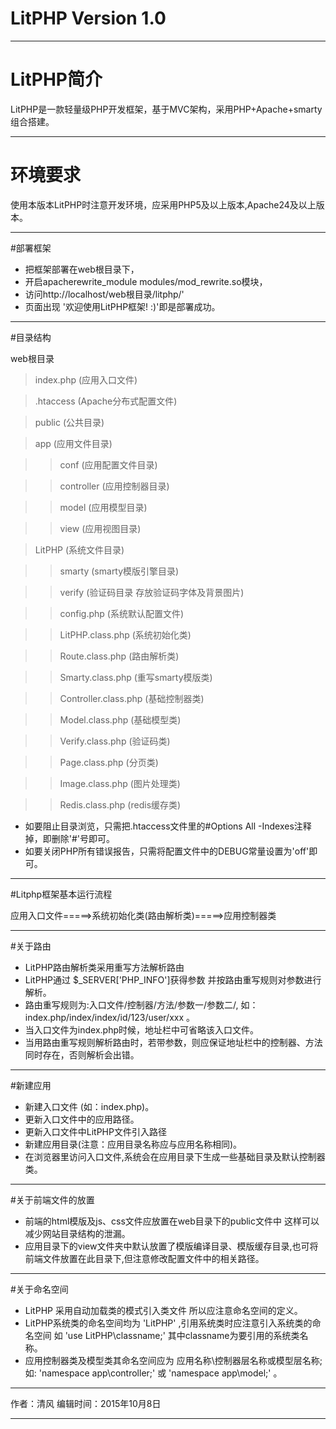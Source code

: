 # LitPHP Version 1.0

**********************************************************************************

# LitPHP简介

LitPHP是一款轻量级PHP开发框架，基于MVC架构，采用PHP+Apache+smarty组合搭建。

**********************************************************************************

# 环境要求

使用本版本LitPHP时注意开发环境，应采用PHP5及以上版本,Apache24及以上版本。

**********************************************************************************

#部署框架

* 把框架部署在web根目录下，
* 开启apacherewrite_module modules/mod_rewrite.so模块，
* 访问http://localhost/web根目录/litphp/'
* 页面出现 '欢迎使用LitPHP框架! :)'即是部署成功。

**********************************************************************************

#目录结构

web根目录

>index.php (应用入口文件)

>.htaccess (Apache分布式配置文件)

>public    (公共目录)

>app       (应用文件目录)

  >>conf                 (应用配置文件目录)
 
  >>controller           (应用控制器目录)

  >>model                (应用模型目录)

  >>view                 (应用视图目录)

>LitPHP                 (系统文件目录)
  
  >>smarty               (smarty模版引擎目录)
  
  >>verify               (验证码目录 存放验证码字体及背景图片)
  
  >>config.php           (系统默认配置文件)
  
  >>LitPHP.class.php     (系统初始化类)

  >>Route.class.php      (路由解析类)

  >>Smarty.class.php     (重写smarty模版类)
  
  >>Controller.class.php (基础控制器类)

  >>Model.class.php      (基础模型类)

  >>Verify.class.php     (验证码类)

  >>Page.class.php       (分页类)

  >>Image.class.php      (图片处理类)

  >>Redis.class.php      (redis缓存类)

* 如要阻止目录浏览，只需把.htaccess文件里的#Options All -Indexes注释掉，即删除'#'号即可。
* 如要关闭PHP所有错误报告，只需将配置文件中的DEBUG常量设置为'off'即可。

**********************************************************************************

#Litphp框架基本运行流程

应用入口文件=====>系统初始化类(路由解析类)=====>应用控制器类

**********************************************************************************

#关于路由

* LitPHP路由解析类采用重写方法解析路由
* LitPHP通过 $_SERVER['PHP_INFO']获得参数 并按路由重写规则对参数进行解析。
* 路由重写规则为:入口文件/控制器/方法/参数一/参数二/, 如： index.php/index/index/id/123/user/xxx 。
* 当入口文件为index.php时候，地址栏中可省略该入口文件。
* 当用路由重写规则解析路由时，若带参数，则应保证地址栏中的控制器、方法同时存在，否则解析会出错。

**********************************************************************************

#新建应用

* 新建入口文件 (如：index.php)。
* 更新入口文件中的应用路径。
* 更新入口文件中LitPHP文件引入路径
* 新建应用目录(注意：应用目录名称应与应用名称相同)。
* 在浏览器里访问入口文件,系统会在应用目录下生成一些基础目录及默认控制器类。

**********************************************************************************

#关于前端文件的放置

* 前端的html模版及js、css文件应放置在web目录下的public文件中 这样可以减少网站目录结构的泄漏。
* 应用目录下的view文件夹中默认放置了模版编译目录、模版缓存目录,也可将前端文件放置在此目录下,但注意修改配置文件中的相关路径。

**********************************************************************************

#关于命名空间

* LitPHP 采用自动加载类的模式引入类文件 所以应注意命名空间的定义。
* LitPHP系统类的命名空间均为 'LitPHP' ,引用系统类时应注意引入系统类的命名空间 如 'use LitPHP\classname;' 其中classname为要引用的系统类名称。
* 应用控制器类及模型类其命名空间应为 应用名称\控制器层名称或模型层名称; 如: 'namespace app\controller;' 或  'namespace app\model;' 。

**********************************************************************************

作者：清风  编辑时间：2015年10月8日

**********************************************************************************
